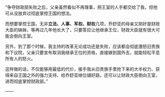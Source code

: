 “争夺财政部失败之后，父亲虽然看似不再理事，把王室的人手都交给了我，但他可从没放弃过彻底掌控王国的想法。

而想要掌控王国，无非**立法、人事、军权、财权**几项，乔舒亚的母亲又刚好是财政大臣的妹妹，等再过几年他长大了，只要答应让他继承王位，财政大臣就有很大可能会倒向王室。

另外，到了那个时候，我主持的改革无论成功还是失败，应该都会彻底激怒旧贵族和下议院，父亲只要宣布取消我继承王位的资格，直接嫁到国外去，就能轻松平息所有人的怒火。

这样做的话，不仅能够用最低的代价，接手我从旧贵族手里抢下来的大半权力、获得来自王国之外的强力支持、给乔舒亚继位铺好路，还可以让财政大臣倒向王室，进而彻底掌控财政部。”

——

